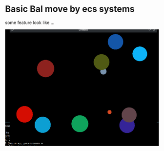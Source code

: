 # Basic Bal move by ecs systems
some feature look like ...

<img src="demo.gif" style="width = 50px">
